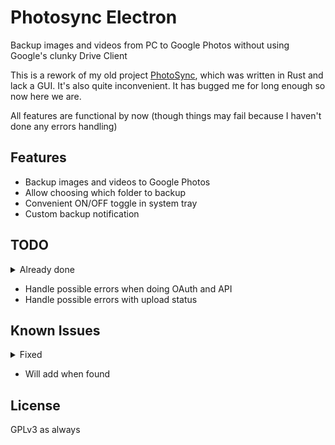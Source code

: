 # Photosync Electron

Backup images and videos from PC to Google Photos without using Google's clunky Drive Client 

This is a rework of my old project [PhotoSync](https://www.github.com/letiendat198/Photosync), which was written in Rust and lack a GUI. It's also quite inconvenient. It has bugged me for long enough so now here we are.

All features are functional by now (though things may fail because I haven't done any errors handling)

## Features
- Backup images and videos to Google Photos
- Allow choosing which folder to backup
- Convenient ON/OFF toggle in system tray
- Custom backup notification

## TODO
<details>
    <summary>Already done</summary>
    
    - Done setup screen => OAuth works
    - Add folder to watch list works
    - File detection and upload works
    - Fix removing folders
    - Implement upload history and status
    - Implement a early state working custom notification
    - Implement custom notification:
        - Redesign custom title bar
        - Not show notification when main app is open 
        - An auto close mechanism
    - ~~Save upload history to disk and load it on startup~~ (Not a good idea)
    - Implement tray toggle:
        - Implemented open main window
        - Implemented quitting the app entirely
        - ON/OFF toggle to turn of sync
    - Save and reload watch list on startup
    - Detect when setup is needed

</details>

- Handle possible errors when doing OAuth and API
- Handle possible errors with upload status

## Known Issues
<details>
    <summary>Fixed</summary>
    
    - First notification entry will be invisible? (Fixed by route to notification before hiding)

</details>

- Will add when found

## License

GPLv3 as always